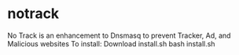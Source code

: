 # notrack
No Track is an enhancement to Dnsmasq to prevent Tracker, Ad, and Malicious websites
To install:
Download install.sh
bash install.sh
